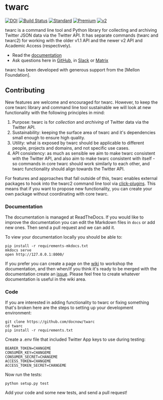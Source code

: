 # twarc

[![DOI](https://zenodo.org/badge/7605723.svg)](https://zenodo.org/badge/latestdoi/7605723) [![Build Status](https://github.com/docnow/twarc/workflows/tests/badge.svg)](https://github.com/DocNow/twarc/actions/workflows/main.yml) [![Standard](https://img.shields.io/endpoint?url=https%3A%2F%2Ftwbadges.glitch.me%2Fbadges%2Fstandard)](https://developer.twitter.com/en/docs/twitter-api) [![Premium](https://img.shields.io/endpoint?url=https%3A%2F%2Ftwbadges.glitch.me%2Fbadges%2Fpremium)](https://developer.twitter.com/) [![v2](https://img.shields.io/endpoint?url=https%3A%2F%2Ftwbadges.glitch.me%2Fbadges%2Fv2)](https://developer.twitter.com/en/docs/twitter-api)

twarc is a command line tool and Python library for collecting and archiving Twitter JSON
data via the Twitter API. It has separate commands (twarc and twarc2) for working with the older
v1.1 API and the newer v2 API and Academic Access (respectively).

* Read the [documentation](https://twarc-project.readthedocs.io)
* Ask questions here in [GitHub](https://github.com/DocNow/twarc/discussions), in [Slack](https://bit.ly/docnow-slack) or [Matrix](https://matrix.to/#/#docnow:matrix.org?via=matrix.org&via=petrichor.me&via=converser.eu)

twarc has been developed with generous support from the [Mellon Foundation].

## Contributing 

New features are welcome and encouraged for twarc. However, to keep the core twarc library and command line tool sustainable we will look at new functionality with the following principles in mind:

1. Purpose: twarc is for *collection* and *archiving* of Twitter data via the Twitter API.
2. Sustainability: keeping the surface area of twarc and it's dependencies small enough to ensure high quality.
3. Utility: what is exposed by twarc should be applicable to different people, projects and domains, and not specific use cases.
4. API consistency: as much as sensible we aim to make twarc consistent with the Twitter API, and also aim to make twarc consistent with itself - so commands in core twarc should work similarly to each other, and twarc functionality should align towards the Twitter API.

For features and approaches that fall outside of this, twarc enables external packages to hook into the twarc2 command line tool via [click-plugins](https://github.com/click-contrib/click-plugins). This means that if you want to propose new functionality, you can create your own package without coordinating with core twarc.

### Documentation

The documentation is managed at ReadTheDocs. If you would like to improve the documentation you can edit the Markdown files in `docs` or add new ones. Then send a pull request and we can add it.

To view your documentation locally you should be able to:

    pip install -r requirements-mkdocs.txt
    mkdocs serve
    open http://127.0.0.1:8000/

If you prefer you can create a page on the [wiki](https://github.com/docnow/twarc/wiki/) to workshop the documentation, and then when/if you think it's ready to be merged with the documentation create an [issue](https://github.com/docnow/twarc/issues). Please feel free to create whatever documentation is useful in the wiki area.

### Code

If you are interested in adding functionality to twarc or fixing something that's broken here are the steps to setting up your development environment:

    git clone https://github.com/docnow/twarc
    cd twarc
    pip install -r requirements.txt

Create a .env file that included Twitter App keys to use during testing:

    BEARER_TOKEN=CHANGEME
    CONSUMER_KEY=CHANGEME
    CONSUMER_SECRET=CHANGEME
    ACCESS_TOKEN=CHANGEME
    ACCESS_TOKEN_SECRET=CHANGEME

Now run the tests:

    python setup.py test

Add your code and some new tests, and send a pull request!
